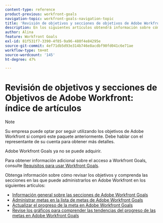 ```yaml
---
content-type: reference
product-previous: workfront-goals
navigation-topic: workfront-goals-navigation-topic
title: 'Revisión de objetivos y secciones de objetivos de Adobe Workfront: Índice de artículos'
description: En los siguientes artículos obtendrá información sobre cómo revisar las metas y comprenderá las secciones en las que puede administrarlas en Adobe Workfront.
author: Alina
feature: Workfront Goals
exl-id: 81f531f7-3390-4f85-9a96-480f4e84295e
source-git-commit: 4ef71db5d93e314b746e8acdbf90fd041c6e71ae
workflow-type: tm+mt
source-wordcount: '145'
ht-degree: 47%

---
```


# Revisión de objetivos y secciones de Objetivos de Adobe Workfront: índice de artículos

<!--Audited: 10/2025-->

>[!NOTE]
>
>Su empresa puede optar por seguir utilizando los objetivos de Adobe Workfront si compró este paquete anteriormente. Debe hablar con el representante de su cuenta para obtener más detalles.
>
>Adobe Workfront Goals ya no se puede adquirir.
>
>Para obtener información adicional sobre el acceso a Workfront Goals, consulte [Requisitos para usar Workfront Goals](/help/quicksilver/workfront-goals/goal-management/access-needed-for-wf-goals.md).

<!--Old:

>[!IMPORTANT]
>
>Your organization must have the following to use the functionality described in this article:
>
>* For the new plan and license structure:
>
>   * The Ultimate Workfront plan 
>    
>* For the current plan and license structure: 
>
>   * A Pro or higher Workfront plan
>   * An Adobe Workfront Goals license in addition to a Workfront license.
>
>Contact your Workfront account manager to learn about a Workfront Goals license.    
> 
>For additional information about access to Workfront Goals, see [Requirements to use Workfront Goals](/help/quicksilver/workfront-goals/goal-management/access-needed-for-wf-goals.md).   
-->

Obtenga información sobre cómo revisar los objetivos y comprenda las secciones en las que puede administrarlos en Adobe Workfront en los siguientes artículos:

* [Información general sobre las secciones de Adobe Workfront Goals](../../workfront-goals/goal-review-and-workfront-goals-sections/overview-of-wf-goals-sections.md)
* [Administrar metas en la lista de metas de Adobe Workfront Goals](../../workfront-goals/goal-review-and-workfront-goals-sections/manage-goals-in-goal-list.md)
* [Actualizar el progreso de la meta en Adobe Workfront Goals](../../workfront-goals/goal-review-and-workfront-goals-sections/check-in-goals.md)
* [Revise los gráficos para comprender las tendencias del progreso de las metas en Adobe Workfront Goals](../../workfront-goals/goal-review-and-workfront-goals-sections/review-goal-graphs.md)
